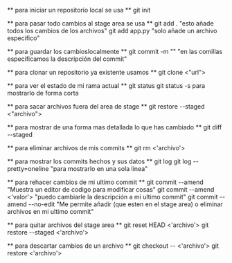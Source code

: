 ** para iniciar un repositorio local se usa **
  git init

** para pasar todo cambios al stage area se usa **
  git add . "esto añade todos los cambios de los archivos"
  git add app.py "solo añade un archivo especifico"

** para guardar los cambioslocalmente **
  git commit -m ""   "en las comillas especificamos la descripción del commit"

** para clonar un repositorio ya existente usamos **
  git clone <"url">

** para ver el estado de mi rama actual **
  git status
  git status -s para mostrarlo de forma corta 

** para sacar archivos fuera del area de stage **
  git restore --staged <"archivo">

** para mostrar de una forma mas detallada lo que has cambiado **
  git diff --staged

** para eliminar archivos de mis commits **
  git rm <'archivo'>

** para mostrar los commits hechos y sus datos **
  git log
  git log --pretty=oneline "para mostrarlo en una sola linea"

** para rehacer cambios de mi ultimo commit **
  git commit --amend "Muestra un editor de codigo para modificar cosas"
  git commit --amend <'valor'> "puedo cambiarle la descripción a mi ultimo commit"
  git commit --amend --no-edit "Me permite añadir (que esten en el stage area) o eliminar archivos en mi ultimo commit"

** para quitar archivos del stage area **
  git reset HEAD <'archivo'>
  git restore --staged <'archivo'>

** para descartar cambios de un archivo **
  git checkout -- <'archivo'>
  git restore <'archivo'>